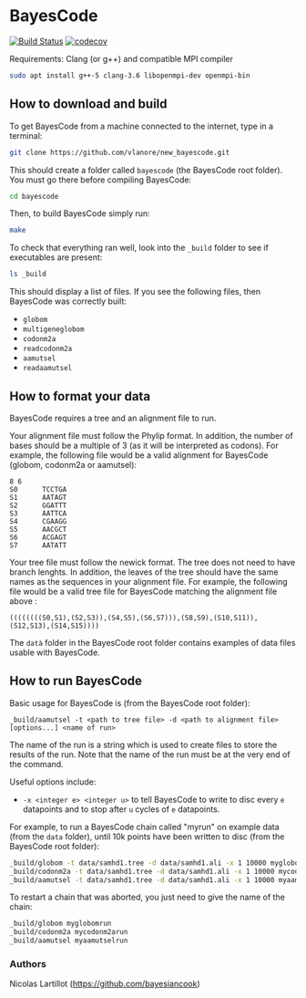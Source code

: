 # BayesCode

[![Build Status](https://travis-ci.org/vlanore/new_bayescode.svg?branch=master)](https://travis-ci.org/vlanore/new_bayescode)
[![codecov](https://codecov.io/gh/vlanore/new_bayescode/branch/master/graph/badge.svg)](https://codecov.io/gh/vlanore/new_bayescode)

Requirements: Clang (or g++) and compatible MPI compiler
```bash
sudo apt install g++-5 clang-3.6 libopenmpi-dev openmpi-bin
```

## How to download and build

To get BayesCode from a machine connected to the internet, type in a terminal:

```bash
git clone https://github.com/vlanore/new_bayescode.git
```

This should create a folder called `bayescode` (the BayesCode root folder). You must go there before compiling BayesCode:

```bash
cd bayescode
```

Then, to build BayesCode simply run:

```bash
make
```

To check that everything ran well, look into the `_build`  folder to see if executables are present:

```bash
ls _build
```

This should display a list of files. If you see the following files, then BayesCode was correctly built:
* `globom`
* `multigeneglobom`
* `codonm2a`
* `readcodonm2a`
* `aamutsel`
* `readaamutsel`

## How to format your data

BayesCode requires a tree and an alignment file to run.

Your alignment file must follow the Phylip format.
In addition, the number of bases should be a multiple of 3 (as it will be interpreted as codons).
For example, the following file would be a valid alignment for BayesCode (globom, codonm2a or aamutsel):

```phylip
8 6
S0      TCCTGA
S1      AATAGT
S2      GGATTT
S3      AATTCA
S4      CGAAGG
S5      AACGCT
S6      ACGAGT
S7      AATATT
```

Your tree file must follow the newick format.
The tree does not need to have branch lenghts.
In addition, the leaves of the tree should have the same names as the sequences in your alignment file.
For example, the following file would be a valid tree file for BayesCode matching the alignment file above :

```newick
((((((((S0,S1),(S2,S3)),(S4,S5),(S6,S7))),(S8,S9),(S10,S11)),(S12,S13),(S14,S15))))
```

The `datà` folder in the BayesCode root folder contains examples of data files usable with BayesCode.

## How to run BayesCode

Basic usage for BayesCode is (from the BayesCode root folder):

```
_build/aamutsel -t <path to tree file> -d <path to alignment file> [options...] <name of run>
```
The name of the run is a string which is used to create files to store the results of the run.
Note that the name of the run must be at the very end of the command.

Useful options include:
* `-x <integer e> <integer u>` to tell BayesCode to write to disc every `e` datapoints and to stop after `u` cycles of `e` datapoints.

For example, to run a BayesCode chain called "myrun" on example data (from the `data` folder), until 10k points have been written to disc (from the BayesCode root folder):

```bash
_build/globom -t data/samhd1.tree -d data/samhd1.ali -x 1 10000 myglobomrun
_build/codonm2a -t data/samhd1.tree -d data/samhd1.ali -x 1 10000 mycodonm2arun
_build/aamutsel -t data/samhd1.tree -d data/samhd1.ali -x 1 10000 myaamutselrun
```

To restart a chain that was aborted, you just need to give the name of the chain:
```bash
_build/globom myglobomrun
_build/codonm2a mycodonm2arun
_build/aamutsel myaamutselrun
```

### Authors

Nicolas Lartillot (https://github.com/bayesiancook)
